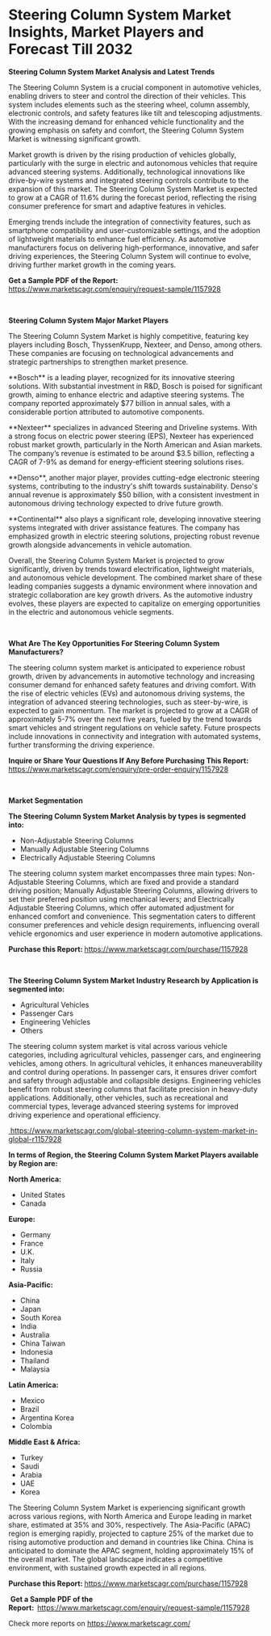 <p><h1>Steering Column System Market Insights, Market Players and Forecast Till 2032</h1></p><p><strong>Steering Column System Market Analysis and Latest Trends</strong></p>
<p><p>The Steering Column System is a crucial component in automotive vehicles, enabling drivers to steer and control the direction of their vehicles. This system includes elements such as the steering wheel, column assembly, electronic controls, and safety features like tilt and telescoping adjustments. With the increasing demand for enhanced vehicle functionality and the growing emphasis on safety and comfort, the Steering Column System Market is witnessing significant growth.</p><p>Market growth is driven by the rising production of vehicles globally, particularly with the surge in electric and autonomous vehicles that require advanced steering systems. Additionally, technological innovations like drive-by-wire systems and integrated steering controls contribute to the expansion of this market. The Steering Column System Market is expected to grow at a CAGR of 11.6% during the forecast period, reflecting the rising consumer preference for smart and adaptive features in vehicles.</p><p>Emerging trends include the integration of connectivity features, such as smartphone compatibility and user-customizable settings, and the adoption of lightweight materials to enhance fuel efficiency. As automotive manufacturers focus on delivering high-performance, innovative, and safer driving experiences, the Steering Column System will continue to evolve, driving further market growth in the coming years.</p></p>
<p><strong>Get a Sample PDF of the Report:&nbsp;</strong> <a href="https://www.marketscagr.com/enquiry/request-sample/1157928?utm_campaign=3506&utm_medium=2&utm_source=Github&utm_content=ia&utm_term=30032025&utm_id=steering-column-system">https://www.marketscagr.com/enquiry/request-sample/1157928</a></p>
<p>&nbsp;</p>
<p><strong>Steering Column System Major Market Players</strong></p>
<p><p>The Steering Column System Market is highly competitive, featuring key players including Bosch, ThyssenKrupp, Nexteer, and Denso, among others. These companies are focusing on technological advancements and strategic partnerships to strengthen market presence.</p><p>**Bosch** is a leading player, recognized for its innovative steering solutions. With substantial investment in R&D, Bosch is poised for significant growth, aiming to enhance electric and adaptive steering systems. The company reported approximately $77 billion in annual sales, with a considerable portion attributed to automotive components.</p><p>**Nexteer** specializes in advanced Steering and Driveline systems. With a strong focus on electric power steering (EPS), Nexteer has experienced robust market growth, particularly in the North American and Asian markets. The company’s revenue is estimated to be around $3.5 billion, reflecting a CAGR of 7-9% as demand for energy-efficient steering solutions rises.</p><p>**Denso**, another major player, provides cutting-edge electronic steering systems, contributing to the industry's shift towards sustainability. Denso's annual revenue is approximately $50 billion, with a consistent investment in autonomous driving technology expected to drive future growth.</p><p>**Continental** also plays a significant role, developing innovative steering systems integrated with driver assistance features. The company has emphasized growth in electric steering solutions, projecting robust revenue growth alongside advancements in vehicle automation.</p><p>Overall, the Steering Column System Market is projected to grow significantly, driven by trends toward electrification, lightweight materials, and autonomous vehicle development. The combined market share of these leading companies suggests a dynamic environment where innovation and strategic collaboration are key growth drivers. As the automotive industry evolves, these players are expected to capitalize on emerging opportunities in the electric and autonomous vehicle segments.</p></p>
<p>&nbsp;</p>
<p><strong>What Are The Key Opportunities For Steering Column System Manufacturers?</strong></p>
<p><p>The steering column system market is anticipated to experience robust growth, driven by advancements in automotive technology and increasing consumer demand for enhanced safety features and driving comfort. With the rise of electric vehicles (EVs) and autonomous driving systems, the integration of advanced steering technologies, such as steer-by-wire, is expected to gain momentum. The market is projected to grow at a CAGR of approximately 5-7% over the next five years, fueled by the trend towards smart vehicles and stringent regulations on vehicle safety. Future prospects include innovations in connectivity and integration with automated systems, further transforming the driving experience.</p></p>
<p><strong>Inquire or Share Your Questions If Any Before Purchasing This Report:</strong> <a href="https://www.marketscagr.com/enquiry/pre-order-enquiry/1157928?utm_campaign=3506&utm_medium=2&utm_source=Github&utm_content=ia&utm_term=30032025&utm_id=steering-column-system">https://www.marketscagr.com/enquiry/pre-order-enquiry/1157928</a></p>
<p>&nbsp;</p>
<p><strong>Market Segmentation</strong></p>
<p><strong>The Steering Column System Market Analysis by types is segmented into:</strong></p>
<p><ul><li>Non-Adjustable Steering Columns</li><li>Manually Adjustable Steering Columns</li><li>Electrically Adjustable Steering Columns</li></ul></p>
<p><p>The steering column system market encompasses three main types: Non-Adjustable Steering Columns, which are fixed and provide a standard driving position; Manually Adjustable Steering Columns, allowing drivers to set their preferred position using mechanical levers; and Electrically Adjustable Steering Columns, which offer automated adjustment for enhanced comfort and convenience. This segmentation caters to different consumer preferences and vehicle design requirements, influencing overall vehicle ergonomics and user experience in modern automotive applications.</p></p>
<p><strong>Purchase this Report:&nbsp;</strong><a href="https://www.marketscagr.com/purchase/1157928?utm_campaign=3506&utm_medium=2&utm_source=Github&utm_content=ia&utm_term=30032025&utm_id=steering-column-system">https://www.marketscagr.com/purchase/1157928</a></p>
<p>&nbsp;</p>
<p><strong>The Steering Column System Market Industry Research by Application is segmented into:</strong></p>
<p><ul><li>Agricultural Vehicles</li><li>Passenger Cars</li><li>Engineering Vehicles</li><li>Others</li></ul></p>
<p><p>The steering column system market is vital across various vehicle categories, including agricultural vehicles, passenger cars, and engineering vehicles, among others. In agricultural vehicles, it enhances maneuverability and control during operations. In passenger cars, it ensures driver comfort and safety through adjustable and collapsible designs. Engineering vehicles benefit from robust steering columns that facilitate precision in heavy-duty applications. Additionally, other vehicles, such as recreational and commercial types, leverage advanced steering systems for improved driving experience and operational efficiency.</p></p>
<p><a href="https://www.marketscagr.com/global-steering-column-system-market-in-global-r1157928?utm_campaign=3506&utm_medium=2&utm_source=Github&utm_content=ia&utm_term=30032025&utm_id=steering-column-system">&nbsp;https://www.marketscagr.com/global-steering-column-system-market-in-global-r1157928</a></p>
<p><strong>In terms of Region, the Steering Column System Market Players available by Region are:</strong></p>
<p>
    <p> <strong> North America: </strong>
        <ul>
            <li>United States</li>
            <li>Canada</li>
        </ul>
        </p> 
    <p> <strong> Europe: </strong>
        <ul>
            <li>Germany</li>
            <li>France</li>
            <li>U.K.</li>
            <li>Italy</li>
            <li>Russia</li>
        </ul>
        </p> 
    <p> <strong> Asia-Pacific: </strong>
        <ul>
            <li>China</li>
            <li>Japan</li>
            <li>South Korea</li>
            <li>India</li>
            <li>Australia</li>
            <li>China Taiwan</li>
            <li>Indonesia</li>
            <li>Thailand</li>
            <li>Malaysia</li>
        </ul>
        </p> 
    <p> <strong> Latin America: </strong>
        <ul>
            <li>Mexico</li>
            <li>Brazil</li>
            <li>Argentina Korea</li>
            <li>Colombia</li>
        </ul>
        </p> 
    <p> <strong> Middle East & Africa: </strong>
        <ul>
            <li>Turkey</li>
            <li>Saudi</li>
            <li>Arabia</li>
            <li>UAE</li>
            <li>Korea</li>
        </ul>
    </p>
    </p>
<p><p>The Steering Column System Market is experiencing significant growth across various regions, with North America and Europe leading in market share, estimated at 35% and 30%, respectively. The Asia-Pacific (APAC) region is emerging rapidly, projected to capture 25% of the market due to rising automotive production and demand in countries like China. China is anticipated to dominate the APAC segment, holding approximately 15% of the overall market. The global landscape indicates a competitive environment, with sustained growth expected in all regions.</p></p>
<p><strong>Purchase this Report: </strong><a href="https://www.marketscagr.com/purchase/1157928?utm_campaign=3506&utm_medium=2&utm_source=Github&utm_content=ia&utm_term=30032025&utm_id=steering-column-system">https://www.marketscagr.com/purchase/1157928</a></p>
<p>&nbsp;<strong>Get a Sample PDF of the Report:&nbsp;&nbsp;</strong><a href="https://www.marketscagr.com/enquiry/request-sample/1157928?utm_campaign=3506&utm_medium=2&utm_source=Github&utm_content=ia&utm_term=30032025&utm_id=steering-column-system">https://www.marketscagr.com/enquiry/request-sample/1157928</a></p>
<p><strong></strong></p>
<p>Check more reports on <a href="https://www.marketscagr.com/?utm_campaign=3506&utm_medium=2&utm_source=Github&utm_content=ia&utm_term=30032025&utm_id=steering-column-system">https://www.marketscagr.com/</a></p>